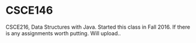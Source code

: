 # CSCE146
CSCE216, Data Structures with Java. Started this class in Fall 2016. If there is any assignments worth putting. Will upload..
